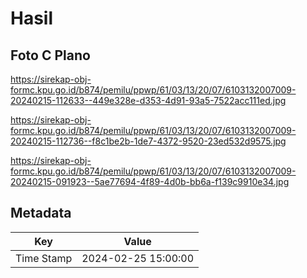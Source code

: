 # Hasil

## Foto C Plano

https://sirekap-obj-formc.kpu.go.id/b874/pemilu/ppwp/61/03/13/20/07/6103132007009-20240215-112633--449e328e-d353-4d91-93a5-7522acc111ed.jpg

https://sirekap-obj-formc.kpu.go.id/b874/pemilu/ppwp/61/03/13/20/07/6103132007009-20240215-112736--f8c1be2b-1de7-4372-9520-23ed532d9575.jpg

https://sirekap-obj-formc.kpu.go.id/b874/pemilu/ppwp/61/03/13/20/07/6103132007009-20240215-091923--5ae77694-4f89-4d0b-bb6a-f139c9910e34.jpg


## Metadata

| Key        | Value               |
| ---------- | ------------------- |
| Time Stamp | 2024-02-25 15:00:00 |



